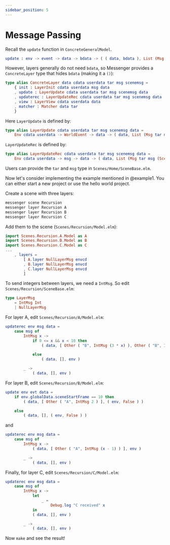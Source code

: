 ```yaml
---
sidebar_position: 5
---
```


# Message Passing

Recall the `update` function in `ConcreteGeneralModel`.

```elm
update : env -> event -> data -> bdata -> ( ( data, bdata ), List (Msg tar msg sommsg), ( env, Bool ) )
```

However, layers generally do not need `bdata`, so Messenger provides a `ConcreteLayer` type that hides `bdata` (making it a `()`):

```elm
type alias ConcreteLayer data cdata userdata tar msg scenemsg =
    { init : LayerInit cdata userdata msg data
    , update : LayerUpdate cdata userdata tar msg scenemsg data
    , updaterec : LayerUpdateRec cdata userdata tar msg scenemsg data
    , view : LayerView cdata userdata data
    , matcher : Matcher data tar
    }
```

Here `LayerUpdate` is defined by:

```elm
type alias LayerUpdate cdata userdata tar msg scenemsg data =
    Env cdata userdata -> WorldEvent -> data -> ( data, List (Msg tar msg (SceneOutputMsg scenemsg userdata)), ( Env cdata userdata, Bool ) )
```

`LayerUpdateRec` is defined by:

```elm
type alias LayerUpdateRec cdata userdata tar msg scenemsg data =
    Env cdata userdata -> msg -> data -> ( data, List (Msg tar msg (SceneOutputMsg scenemsg userdata)), Env cdata userdata )
```

Users can provide the `tar` and `msg` type in `Scenes/Home/SceneBase.elm`.

Now let's consider implementing the example mentioned in @example1. You can either start a new project or use the hello world project.

Create a scene with three layers:

```bash
messenger scene Recursion
messenger layer Recursion A
messenger layer Recursion B
messenger layer Recursion C
```

Add them to the scene (`Scenes/Recursion/Model.elm`):

```elm
import Scenes.Recursion.A.Model as A
import Scenes.Recursion.B.Model as B
import Scenes.Recursion.C.Model as C
...
    , layers =
        [ A.layer NullLayerMsg envcd
        , B.layer NullLayerMsg envcd
        , C.layer NullLayerMsg envcd
        ]
```

To send integers between layers, we need a `IntMsg`. So edit `Scenes/Recursion/SceneBase.elm`:

```elm
type LayerMsg
    = IntMsg Int
    | NullLayerMsg
```

For layer A, edit `Scenes/Recursion/A/Model.elm`:

```elm
updaterec env msg data =
    case msg of
        IntMsg x ->
            if 0 <= x && x < 10 then
                ( data, [ Other ( "B", IntMsg (3 * x) ), Other ( "B", IntMsg (10 - 3 * x) ), Other ( "C", IntMsg x ) ], env )

            else
                ( data, [], env )

        _ ->
            ( data, [], env )
```

For layer B, edit `Scenes/Recursion/B/Model.elm`:

```elm
update env evt data =
    if env.globalData.sceneStartFrame == 10 then
        ( data, [ Other ( "A", IntMsg 2 ) ], ( env, False ) )

    else
        ( data, [], ( env, False ) )
```

and

```elm
updaterec env msg data =
    case msg of
        IntMsg x ->
            ( data, [ Other ( "A", IntMsg (x - 1) ) ], env )

        _ ->
            ( data, [], env )
```

Finally, for layer C, edit `Scenes/Recursion/C/Model.elm`:

```elm
updaterec env msg data =
    case msg of
        IntMsg x ->
            let
                _ =
                    Debug.log "C received" x
            in
            ( data, [], env )

        _ ->
            ( data, [], env )
```

Now `make` and see the result!
